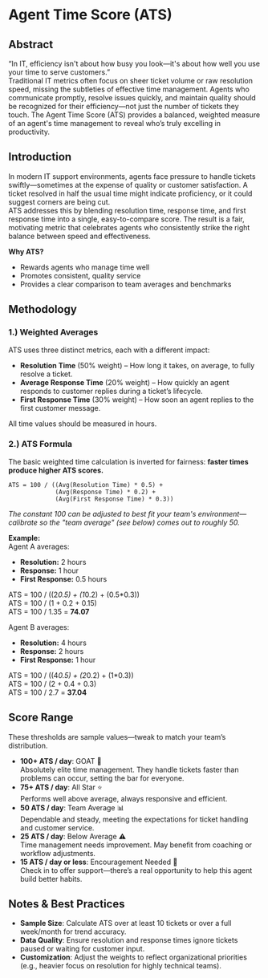 # Agent Time Score (ATS)

## Abstract

“In IT, efficiency isn't about how busy you look—it's about how well you use your time to serve customers.”  
Traditional IT metrics often focus on sheer ticket volume or raw resolution speed, missing the subtleties of effective time management. Agents who communicate promptly, resolve issues quickly, and maintain quality should be recognized for their efficiency—not just the number of tickets they touch. The Agent Time Score (ATS) provides a balanced, weighted measure of an agent's time management to reveal who’s truly excelling in productivity.

## Introduction

In modern IT support environments, agents face pressure to handle tickets swiftly—sometimes at the expense of quality or customer satisfaction. A ticket resolved in half the usual time might indicate proficiency, or it could suggest corners are being cut.  
ATS addresses this by blending resolution time, response time, and first response time into a single, easy-to-compare score. The result is a fair, motivating metric that celebrates agents who consistently strike the right balance between speed and effectiveness.

**Why ATS?**  
- Rewards agents who manage time well
- Promotes consistent, quality service
- Provides a clear comparison to team averages and benchmarks

## Methodology

### 1.) Weighted Averages  
ATS uses three distinct metrics, each with a different impact:
- **Resolution Time** (50% weight) – How long it takes, on average, to fully resolve a ticket.
- **Average Response Time** (20% weight) – How quickly an agent responds to customer replies during a ticket’s lifecycle.
- **First Response Time** (30% weight) – How soon an agent replies to the first customer message.

All time values should be measured in hours.

### 2.) ATS Formula

The basic weighted time calculation is inverted for fairness: **faster times produce higher ATS scores.**
```
ATS = 100 / ((Avg(Resolution Time) * 0.5) + 
             (Avg(Response Time) * 0.2) +
             (Avg(First Response Time) * 0.3))
```
*The constant 100 can be adjusted to best fit your team's environment—calibrate so the "team average" (see below) comes out to roughly 50.*

**Example:**  
Agent A averages:
- **Resolution:** 2 hours
- **Response:** 1 hour
- **First Response:** 0.5 hours

ATS = 100 / ((2*0.5) + (1*0.2) + (0.5*0.3))  
ATS = 100 / (1 + 0.2 + 0.15)  
ATS = 100 / 1.35 = **74.07**

Agent B averages:
- **Resolution:** 4 hours
- **Response:** 2 hours
- **First Response:** 1 hour

ATS = 100 / ((4*0.5) + (2*0.2) + (1*0.3))  
ATS = 100 / (2 + 0.4 + 0.3)  
ATS = 100 / 2.7 = **37.04**

## Score Range

These thresholds are sample values—tweak to match your team’s distribution.
- **100+ ATS / day**: GOAT 🐐  
  Absolutely elite time management. They handle tickets faster than problems can occur, setting the bar for everyone.
- **75+ ATS / day**: All Star ⭐  
  Performs well above average, always responsive and efficient.
- **50 ATS / day**: Team Average 📊  
  Dependable and steady, meeting the expectations for ticket handling and customer service.
- **25 ATS / day**: Below Average ⚠️  
  Time management needs improvement. May benefit from coaching or workflow adjustments.
- **15 ATS / day or less**: Encouragement Needed 🎯  
  Check in to offer support—there’s a real opportunity to help this agent build better habits.

## Notes & Best Practices

- **Sample Size**: Calculate ATS over at least 10 tickets or over a full week/month for trend accuracy.
- **Data Quality**: Ensure resolution and response times ignore tickets paused or waiting for customer input.
- **Customization**: Adjust the weights to reflect organizational priorities (e.g., heavier focus on resolution for highly technical teams).
